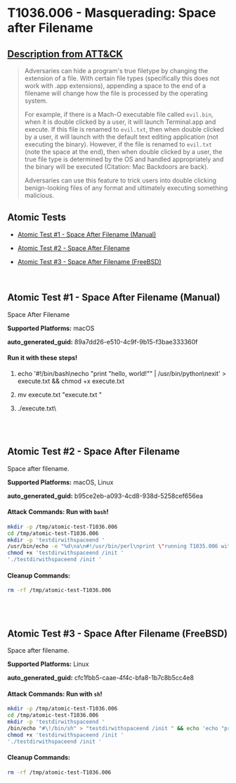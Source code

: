 # T1036.006 - Masquerading: Space after Filename
## [Description from ATT&CK](https://attack.mitre.org/techniques/T1036/006)
<blockquote>Adversaries can hide a program's true filetype by changing the extension of a file. With certain file types (specifically this does not work with .app extensions), appending a space to the end of a filename will change how the file is processed by the operating system.

For example, if there is a Mach-O executable file called <code>evil.bin</code>, when it is double clicked by a user, it will launch Terminal.app and execute. If this file is renamed to <code>evil.txt</code>, then when double clicked by a user, it will launch with the default text editing application (not executing the binary). However, if the file is renamed to <code>evil.txt </code> (note the space at the end), then when double clicked by a user, the true file type is determined by the OS and handled appropriately and the binary will be executed (Citation: Mac Backdoors are back).

Adversaries can use this feature to trick users into double clicking benign-looking files of any format and ultimately executing something malicious.</blockquote>

## Atomic Tests

- [Atomic Test #1 - Space After Filename (Manual)](#atomic-test-1---space-after-filename-manual)

- [Atomic Test #2 - Space After Filename](#atomic-test-2---space-after-filename)

- [Atomic Test #3 - Space After Filename (FreeBSD)](#atomic-test-3---space-after-filename-freebsd)


<br/>

## Atomic Test #1 - Space After Filename (Manual)
Space After Filename

**Supported Platforms:** macOS


**auto_generated_guid:** 89a7dd26-e510-4c9f-9b15-f3bae333360f





#### Run it with these steps! 
1. echo '#!/bin/bash\necho "print \"hello, world!\"" | /usr/bin/python\nexit' > execute.txt && chmod +x execute.txt

2. mv execute.txt "execute.txt "

3. ./execute.txt\ 







<br/>
<br/>

## Atomic Test #2 - Space After Filename
Space after filename.

**Supported Platforms:** macOS, Linux


**auto_generated_guid:** b95ce2eb-a093-4cd8-938d-5258cef656ea






#### Attack Commands: Run with `bash`! 


```bash
mkdir -p /tmp/atomic-test-T1036.006
cd /tmp/atomic-test-T1036.006
mkdir -p 'testdirwithspaceend '
/usr/bin/echo -e "%d\na\n#!/usr/bin/perl\nprint \"running T1035.006 with space after filename to masquerade init\\n\";\nqx/cp \/usr\/bin\/perl 'init  '/;\nqx/'.\/init  ' -e 'sleep 5'/;\n.\nwq\n" | ed 'testdirwithspaceend /init ' >/dev/null
chmod +x 'testdirwithspaceend /init '
'./testdirwithspaceend /init '
```

#### Cleanup Commands:
```bash
rm -rf /tmp/atomic-test-T1036.006
```





<br/>
<br/>

## Atomic Test #3 - Space After Filename (FreeBSD)
Space after filename.

**Supported Platforms:** Linux


**auto_generated_guid:** cfc1fbb5-caae-4f4c-bfa8-1b7c8b5cc4e8






#### Attack Commands: Run with `sh`! 


```sh
mkdir -p /tmp/atomic-test-T1036.006
cd /tmp/atomic-test-T1036.006
mkdir -p 'testdirwithspaceend '
/bin/echo "#\!/bin/sh" > "testdirwithspaceend /init " && echo 'echo "print(\"running T1035.006 with space after filename to masquerade init\")" | python3.9' >> "testdirwithspaceend /init " && echo "exit" >> "testdirwithspaceend /init "      
chmod +x 'testdirwithspaceend /init '
'./testdirwithspaceend /init '
```

#### Cleanup Commands:
```sh
rm -rf /tmp/atomic-test-T1036.006
```





<br/>
